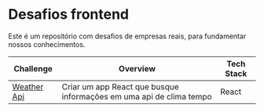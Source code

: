 # Desafios frontend
Este é um repositório com desafios de empresas reais, para fundamentar nossos conhecimentos.

| Challenge | Overview | Tech Stack 
| --- | --- | --- 
| <a href="https://github.com/1STi/desafio-frontend/">Weather Api</a> | Criar um app React que busque informações em uma api de clima tempo | React 
